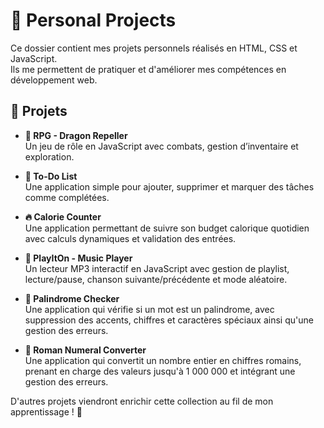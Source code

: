 # 🚀 Personal Projects  

Ce dossier contient mes projets personnels réalisés en HTML, CSS et JavaScript.  
Ils me permettent de pratiquer et d'améliorer mes compétences en développement web.  

## 📌 Projets  

- **🐉 RPG - Dragon Repeller**  
  Un jeu de rôle en JavaScript avec combats, gestion d’inventaire et exploration.  

- **📝 To-Do List**  
  Une application simple pour ajouter, supprimer et marquer des tâches comme complétées.  

- **🔥 Calorie Counter**  
  Une application permettant de suivre son budget calorique quotidien avec calculs dynamiques et validation des entrées.  

- **🎵 PlayItOn - Music Player**  
  Un lecteur MP3 interactif en JavaScript avec gestion de playlist, lecture/pause, chanson suivante/précédente et mode aléatoire.  

- **🔁 Palindrome Checker**  
  Une application qui vérifie si un mot est un palindrome, avec suppression des accents, chiffres et caractères spéciaux ainsi qu'une gestion des erreurs.  

- **🔢 Roman Numeral Converter**  
  Une application qui convertit un nombre entier en chiffres romains, prenant en charge des valeurs jusqu'à 1 000 000 et intégrant une gestion des erreurs.  

D'autres projets viendront enrichir cette collection au fil de mon apprentissage ! 🚀  
